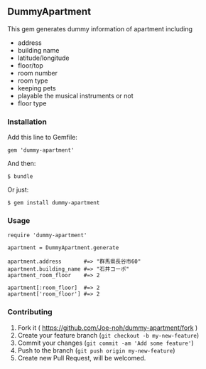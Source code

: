 ## DummyApartment

This gem generates dummy information of apartment including

* address
* building name
* latitude/longitude
* floor/top
* room number
* room type
* keeping pets
* playable the musical instruments or not
* floor type

### Installation

Add this line to Gemfile:

    gem 'dummy-apartment'

And then:

    $ bundle

Or just:

    $ gem install dummy-apartment

### Usage

    require 'dummy-apartment'

    apartment = DummyApartment.generate

    apartment.address       #=> "群馬県長谷市60"
    apartment.building_name #=> "石井コーポ"
    apartment_room_floor    #=> 2

    apartment[:room_floor]  #=> 2
    apartment['room_floor'] #=> 2

### Contributing

1. Fork it ( https://github.com/Joe-noh/dummy-apartment/fork )
2. Create your feature branch (`git checkout -b my-new-feature`)
3. Commit your changes (`git commit -am 'Add some feature'`)
4. Push to the branch (`git push origin my-new-feature`)
5. Create new Pull Request, will be welcomed.
